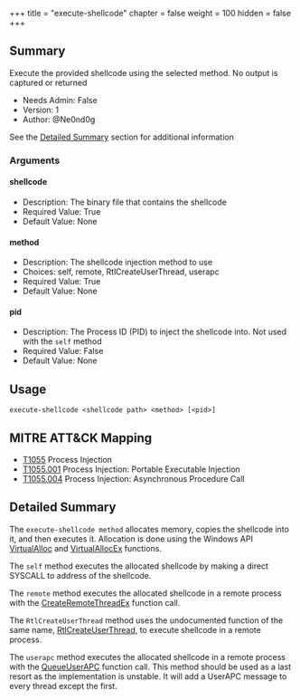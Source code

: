 +++
title = "execute-shellcode"
chapter = false
weight = 100
hidden = false
+++

## Summary

Execute the provided shellcode using the selected method. No output is captured or returned

- Needs Admin: False
- Version: 1
- Author: @Ne0nd0g

See the [Detailed Summary](#detailed-summary) section for additional information

### Arguments

#### shellcode

- Description: The binary file that contains the shellcode
- Required Value: True
- Default Value: None

#### method

- Description: The shellcode injection method to use 
- Choices: self, remote, RtlCreateUserThread, userapc
- Required Value: True
- Default Value: None

#### pid

- Description: The Process ID (PID) to inject the shellcode into. Not used with the `self` method
- Required Value: False
- Default Value: None

## Usage

```
execute-shellcode <shellcode path> <method> [<pid>]
```

## MITRE ATT&CK Mapping

- [T1055](https://attack.mitre.org/techniques/T1055/) Process Injection
- [T1055.001](https://attack.mitre.org/techniques/T1055/002/) Process Injection: Portable Executable Injection
- [T1055.004](https://attack.mitre.org/techniques/T1055/004/) Process Injection: Asynchronous Procedure Call

## Detailed Summary

The `execute-shellcode method` allocates memory, copies the shellcode into it, and then executes it.
Allocation is done using the Windows API 
[VirtualAlloc](https://docs.microsoft.com/en-us/windows/win32/api/memoryapi/nf-memoryapi-virtualalloc) and 
[VirtualAllocEx](https://docs.microsoft.com/en-us/windows/win32/api/memoryapi/nf-memoryapi-virtualallocex) functions.

The `self` method executes the allocated shellcode by making a direct SYSCALL to address of the shellcode.

The `remote` method executes the allocated shellcode in a remote process with the
[CreateRemoteThreadEx](https://docs.microsoft.com/en-us/windows/win32/api/processthreadsapi/nf-processthreadsapi-createremotethreadex)
function call.

The `RtlCreateUserThread` method uses the undocumented function of the same name,
[RtlCreateUserThread](http://undocumented.ntinternals.net/index.html?page=UserMode%2FUndocumented%20Functions%2FExecutable%20Images%2FRtlCreateUserThread.html),
to execute shellcode in a remote process.

The `userapc` method executes the allocated shellcode in a remote process with the 
[QueueUserAPC](https://docs.microsoft.com/en-us/windows/win32/api/processthreadsapi/nf-processthreadsapi-queueuserapc)
function call. This method should be used as a last resort as the implementation is unstable. It will add a UserAPC 
message to every thread except the first.
